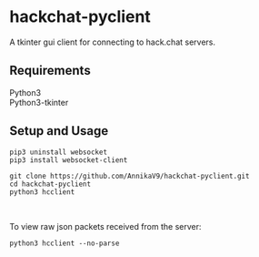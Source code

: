 # hackchat-pyclient
A tkinter gui client for connecting to hack.chat servers.


## Requirements
Python3<br/>
Python3-tkinter


## Setup and Usage
```
pip3 uninstall websocket
pip3 install websocket-client

git clone https://github.com/AnnikaV9/hackchat-pyclient.git
cd hackchat-pyclient
python3 hcclient
```
<br/>

To view raw json packets received from the server:
```
python3 hcclient --no-parse
```
